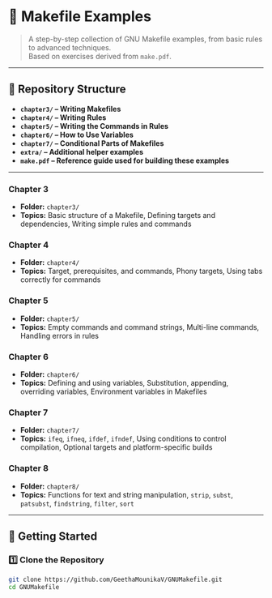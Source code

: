# 📘 Makefile Examples

> A step-by-step collection of GNU Makefile examples, from basic rules to advanced techniques.  
> Based on exercises derived from `make.pdf`.

---

## 📂 Repository Structure

- **`chapter3/` – Writing Makefiles**  
- **`chapter4/` – Writing Rules**  
- **`chapter5/` – Writing the Commands in Rules**  
- **`chapter6/` – How to Use Variables**  
- **`chapter7/` – Conditional Parts of Makefiles**  
- **`extra/` – Additional helper examples**  
- **`make.pdf` – Reference guide used for building these examples**

---

### Chapter 3
- **Folder:** `chapter3/`  
- **Topics:** Basic structure of a Makefile, Defining targets and dependencies, Writing simple rules and commands  

### Chapter 4
- **Folder:** `chapter4/`  
- **Topics:** Target, prerequisites, and commands, Phony targets, Using tabs correctly for commands  

### Chapter 5
- **Folder:** `chapter5/`  
- **Topics:** Empty commands and command strings, Multi-line commands, Handling errors in rules  

### Chapter 6
- **Folder:** `chapter6/`  
- **Topics:** Defining and using variables, Substitution, appending, overriding variables, Environment variables in Makefiles  

### Chapter 7
- **Folder:** `chapter7/`  
- **Topics:** `ifeq`, `ifneq`, `ifdef`, `ifndef`, Using conditions to control compilation, Optional targets and platform-specific builds  

### Chapter 8
- **Folder:** `chapter8/`  
- **Topics:** Functions for text and string manipulation, `strip`, `subst`, `patsubst`, `findstring`, `filter`, `sort`  

---

## 🚀 Getting Started

### 1️⃣ Clone the Repository
```bash
git clone https://github.com/GeethaMounikaV/GNUMakefile.git
cd GNUMakefile
